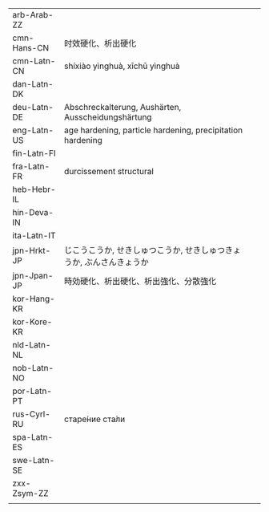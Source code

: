 | | | |
|-|-|-|
| arb-Arab-ZZ |  |  |
| cmn-Hans-CN | 时效硬化、析出硬化 |  |
| cmn-Latn-CN | shíxiào yìnghuà, xīchū yìnghuà |  |
| dan-Latn-DK |  |  |
| deu-Latn-DE | Abschreckalterung, Aushärten, Ausscheidungshärtung |  |
| eng-Latn-US | age hardening, particle hardening, precipitation hardening |  |
| fin-Latn-FI |  |  |
| fra-Latn-FR | durcissement structural |  |
| heb-Hebr-IL |  |  |
| hin-Deva-IN |  |  |
| ita-Latn-IT |  |  |
| jpn-Hrkt-JP | じこうこうか, せきしゅつこうか, せきしゅつきょうか, ぶんさんきょうか |  |
| jpn-Jpan-JP | 時効硬化、析出硬化、析出強化、分散強化 |  |
| kor-Hang-KR |  |  |
| kor-Kore-KR |  |  |
| nld-Latn-NL |  |  |
| nob-Latn-NO |  |  |
| por-Latn-PT |  |  |
| rus-Cyrl-RU | старе́ние ста́ли |  |
| spa-Latn-ES |  |  |
| swe-Latn-SE |  |  |
| zxx-Zsym-ZZ |  |  |
|  |  |  |

